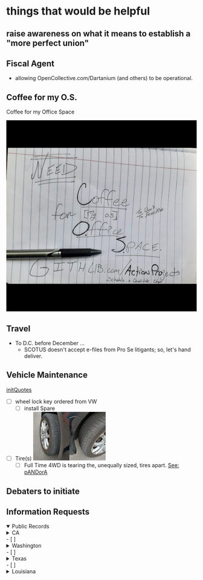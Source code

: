 # things that would be helpful

## raise awareness on what it means to establish a "more perfect union"

## Fiscal Agent

- allowing OpenCollective.com/Dartanium (and others) to be operational.

## Coffee for my O.S.

Coffee for my Office Space

![RU-runninagudbrwsr](https://github.com/ActionProjects/Actions/blob/main/actions/pages/arts-n-campn/ezgif-7-e8ba05d97c43.png)

<!--HASH encrypted original -->

## Travel

- To D.C. before December ... 
  - SCOTUS doesn't accept e-files from Pro Se litigants; so, let's hand deliver.

## Vehicle Maintenance

[initQuotes](https://drive.google.com/folderview?id=1F5Zw7I_0CsD1K2DsX-9LikAB2HsreXRX)

- [ ] wheel lock key ordered from VW
  - [ ] install Spare
- [ ] Tire(s)
<img src="IMG_20201027_131622573_HDR.jpg" width="20%" height="20%"><img src="IMG_20201027_131628756_HDR.jpg" width="20%" height="20%"><!--  ![chewed1](IMG_20201027_131622573_HDR.jpg) ![chewed2](IMG_20201027_131628756_HDR.jpg) -->
  - [ ] Full Time 4WD is tearing the, unequally sized, tires apart. <!--#todo+todo flatTire NoFix Pic-->
[See: pANDorA](htttps://OpenCollective.com/Dartanium)

## Debaters to initiate

## Information Requests

<details open><summary>Public Records</summary><!--nesting checkboxes issues #todo+todo -->
  <details closed><summary> CA </summary><br>
    - [ ] El Dorado County<br>
    - [ ] Sacramento County<br>
    - [ ] Contra Costa County<br>
    - [ ] San Francisco<br>
    - [ ] Merced County<br>
</details>
  - [ ] <details><summary>Washington</summary>
    <details><summary>- [ ] Seattle</summary><!--goingto lose markdown checklists( & indents?)-->
      <details><summary>  - [ ] encounter#1</summary><!--yeah, no inline html; i kno...-->
        - [ ] audios<br>
        - [ ] videos<br>
        - [ ] reports<br>
        - [ ] call logs<br>
        - [ ] gps logs<br>
        - [ ] dispatch logs
      </details>
      <details><summary>- [ ] encounter#2 - illegal search</summary>
        - [ ] audios<br>
        - [ ] videos<br>
        - [ ] reports<br>
        - [ ] call logs<br>
        - [ ] gps logs<br>
        - [ ] dispatch logs<br>
      </details>
    </details>
</details>
  - [ ] <details><summary>Texas</summary>
    - [ ] Dallas<br>
      - [ ] encounter#1 - Med City Event<br>
        - [ ] audios<br>
        - [ ] videos<br>
        - [ ] reports<br>
        - [ ] call logs<br>
        - [ ] gps logs<br>
        - [ ] dispatch logs<br>
</details>
  - [ ] <details><summary>Louisiana</summary>
    - [ ] <details><summary>New Orleans</summary>
      - [ ] <details><summary>encounter#1</summary>
        - [ ] <details><summary>audios</summary>
          - [ ] NOPD<br>
          - [ ] State Trooper<br>
         </details>
        - [ ] videos<br>
          - [ ] French Market<br>
          - [ ] B.B. Kings<br>
          - [ ] NOPD<br>
        - [ ] reports<br>
          - [ ] NOPD<br>
          - [ ] DPW - Parking<br>
        - [ ] call logs<br>
          - [ ] NOPD<br>
          - [ ] State Trooper<br>
          - [ ] AutoPound<br>
        - [ ] gps logs<br>
          - [ ] DPW - Parking<br>
          - [ ] NOPD<br>
          - [ ] State Trooper<br>
          - [ ] AutoPound<br>
        - [ ] dispatch logs<br>
          - [ ] DPW - Parking<br>
          - [ ] NOPD<br>
          - [ ] State Trooper<br>
          - [ ] AutoPound<br>
      </details>
    </details
  </details>
</details>

<!-- Segwit Compat BTC, P2SH="3BCsp8UVfPdUZCntw9wjgTGsm5N7BQvENp"-->
